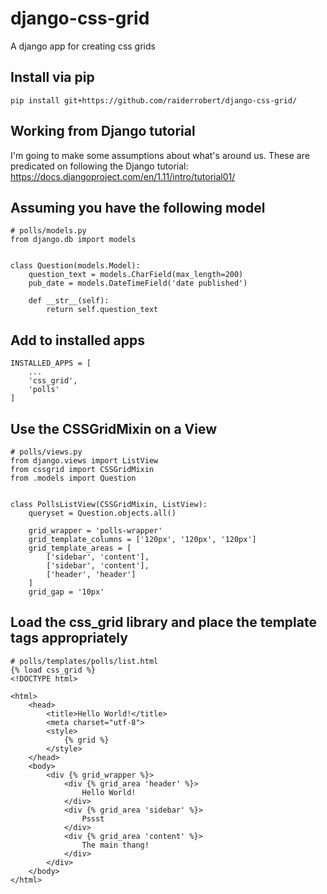 # django-css-grid

A django app for creating css grids

## Install via pip

    pip install git+https://github.com/raiderrobert/django-css-grid/

## Working from Django tutorial

I'm going to make some assumptions about what's around us. These are predicated on following the Django tutorial: https://docs.djangoproject.com/en/1.11/intro/tutorial01/


## Assuming you have the following model
    
    # polls/models.py
    from django.db import models
    
    
    class Question(models.Model):
        question_text = models.CharField(max_length=200)
        pub_date = models.DateTimeField('date published')

        def __str__(self):
            return self.question_text

## Add to installed apps
    INSTALLED_APPS = [
        ...
        'css_grid',
        'polls'
    ]


## Use the CSSGridMixin on a View
    
    # polls/views.py
    from django.views import ListView
    from cssgrid import CSSGridMixin
    from .models import Question
    
    
    class PollsListView(CSSGridMixin, ListView):
        queryset = Question.objects.all()

        grid_wrapper = 'polls-wrapper'
        grid_template_columns = ['120px', '120px', '120px']
        grid_template_areas = [
            ['sidebar', 'content'],
            ['sidebar', 'content'],
            ['header', 'header']
        ]
        grid_gap = '10px'
    
    
## Load the css_grid library and place the template tags appropriately
    # polls/templates/polls/list.html
    {% load css_grid %}
    <!DOCTYPE html>

    <html>
        <head>
            <title>Hello World!</title>
            <meta charset="utf-8">
            <style>
                {% grid %}
            </style>
        </head>
        <body>
            <div {% grid_wrapper %}>
                <div {% grid_area 'header' %}>
                    Hello World!
                </div>
                <div {% grid_area 'sidebar' %}>
                    Pssst
                </div>
                <div {% grid_area 'content' %}>
                    The main thang!
                </div>
            </div>
        </body>
    </html>

